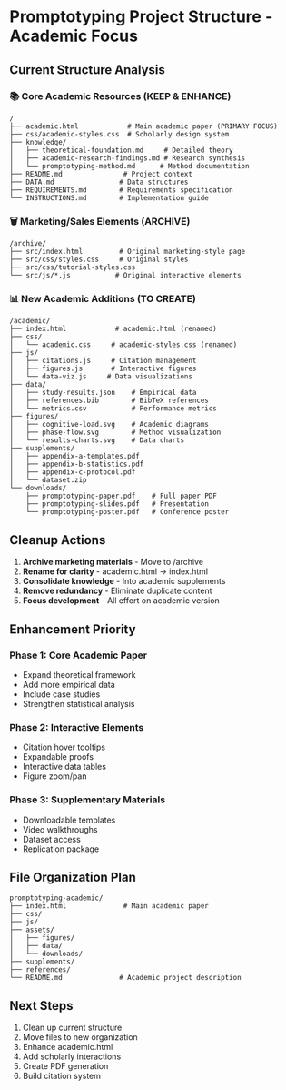 # Promptotyping Project Structure - Academic Focus

## Current Structure Analysis

### 📚 Core Academic Resources (KEEP & ENHANCE)
```
/
├── academic.html            # Main academic paper (PRIMARY FOCUS)
├── css/academic-styles.css  # Scholarly design system
├── knowledge/
│   ├── theoretical-foundation.md     # Detailed theory
│   ├── academic-research-findings.md # Research synthesis
│   └── promptotyping-method.md      # Method documentation
├── README.md               # Project context
├── DATA.md                # Data structures
├── REQUIREMENTS.md        # Requirements specification
└── INSTRUCTIONS.md        # Implementation guide
```

### 🗑️ Marketing/Sales Elements (ARCHIVE)
```
/archive/
├── src/index.html         # Original marketing-style page
├── src/css/styles.css     # Original styles
├── src/css/tutorial-styles.css
└── src/js/*.js           # Original interactive elements
```

### 📊 New Academic Additions (TO CREATE)
```
/academic/
├── index.html            # academic.html (renamed)
├── css/
│   └── academic.css     # academic-styles.css (renamed)
├── js/
│   ├── citations.js     # Citation management
│   ├── figures.js       # Interactive figures
│   └── data-viz.js     # Data visualizations
├── data/
│   ├── study-results.json    # Empirical data
│   ├── references.bib        # BibTeX references
│   └── metrics.csv           # Performance metrics
├── figures/
│   ├── cognitive-load.svg    # Academic diagrams
│   ├── phase-flow.svg        # Method visualization
│   └── results-charts.svg    # Data charts
├── supplements/
│   ├── appendix-a-templates.pdf
│   ├── appendix-b-statistics.pdf
│   ├── appendix-c-protocol.pdf
│   └── dataset.zip
└── downloads/
    ├── promptotyping-paper.pdf    # Full paper PDF
    ├── promptotyping-slides.pdf   # Presentation
    └── promptotyping-poster.pdf   # Conference poster
```

## Cleanup Actions

1. **Archive marketing materials** - Move to /archive
2. **Rename for clarity** - academic.html → index.html
3. **Consolidate knowledge** - Into academic supplements
4. **Remove redundancy** - Eliminate duplicate content
5. **Focus development** - All effort on academic version

## Enhancement Priority

### Phase 1: Core Academic Paper
- Expand theoretical framework
- Add more empirical data
- Include case studies
- Strengthen statistical analysis

### Phase 2: Interactive Elements
- Citation hover tooltips
- Expandable proofs
- Interactive data tables
- Figure zoom/pan

### Phase 3: Supplementary Materials
- Downloadable templates
- Video walkthroughs
- Dataset access
- Replication package

## File Organization Plan

```
promptotyping-academic/
├── index.html              # Main academic paper
├── css/
├── js/
├── assets/
│   ├── figures/
│   ├── data/
│   └── downloads/
├── supplements/
├── references/
└── README.md              # Academic project description
```

## Next Steps

1. Clean up current structure
2. Move files to new organization
3. Enhance academic.html
4. Add scholarly interactions
5. Create PDF generation
6. Build citation system